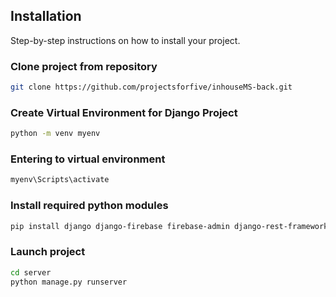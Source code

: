 ## Installation
Step-by-step instructions on how to install your project.

### Clone project from repository
```bash
git clone https://github.com/projectsforfive/inhouseMS-back.git
```

### Create Virtual Environment for Django Project
```bash
python -m venv myenv
```

### Entering to virtual environment
```bash
myenv\Scripts\activate
```

### Install required python modules
```bash
pip install django django-firebase firebase-admin django-rest-framework django-cors-headers
```

### Launch project
```bash
cd server
python manage.py runserver
```
